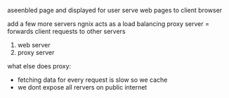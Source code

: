 aseenbled page and displayed for user
serve web pages to client browser

add a few more servers
ngnix acts as a load balancing
proxy server = forwards client requests to other servers
1. web server
2. proxy server


what else does proxy:
- fetching data for every request is slow so we cache 
- we dont expose all rervers on public internet